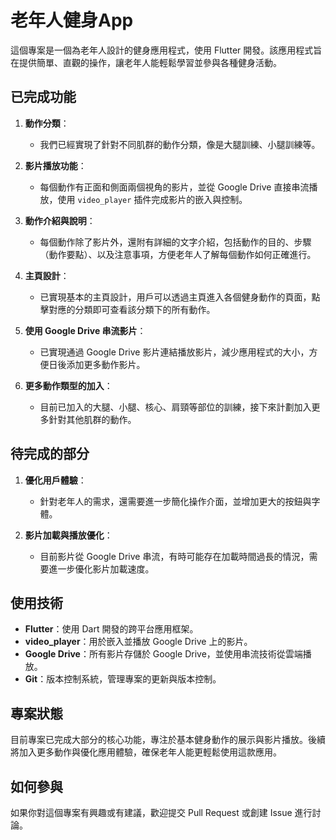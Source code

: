 # 老年人健身App

這個專案是一個為老年人設計的健身應用程式，使用 Flutter 開發。該應用程式旨在提供簡單、直觀的操作，讓老年人能輕鬆學習並參與各種健身活動。

## 已完成功能

1. **動作分類**：
   - 我們已經實現了針對不同肌群的動作分類，像是大腿訓練、小腿訓練等。
   
2. **影片播放功能**：
   - 每個動作有正面和側面兩個視角的影片，並從 Google Drive 直接串流播放，使用 `video_player` 插件完成影片的嵌入與控制。
   
3. **動作介紹與說明**：
   - 每個動作除了影片外，還附有詳細的文字介紹，包括動作的目的、步驟（動作要點）、以及注意事項，方便老年人了解每個動作如何正確進行。

4. **主頁設計**：
   - 已實現基本的主頁設計，用戶可以透過主頁進入各個健身動作的頁面，點擊對應的分類即可查看該分類下的所有動作。
   
5. **使用 Google Drive 串流影片**：
   - 已實現通過 Google Drive 影片連結播放影片，減少應用程式的大小，方便日後添加更多動作影片。

6. **更多動作類型的加入**：
   - 目前已加入的大腿、小腿、核心、肩頸等部位的訓練，接下來計劃加入更多針對其他肌群的動作。
## 待完成的部分

1. **優化用戶體驗**：
   - 針對老年人的需求，還需要進一步簡化操作介面，並增加更大的按鈕與字體。
   
2. **影片加載與播放優化**：
   - 目前影片從 Google Drive 串流，有時可能存在加載時間過長的情況，需要進一步優化影片加載速度。

## 使用技術

- **Flutter**：使用 Dart 開發的跨平台應用框架。
- **video_player**：用於嵌入並播放 Google Drive 上的影片。
- **Google Drive**：所有影片存儲於 Google Drive，並使用串流技術從雲端播放。
- **Git**：版本控制系統，管理專案的更新與版本控制。

## 專案狀態

目前專案已完成大部分的核心功能，專注於基本健身動作的展示與影片播放。後續將加入更多動作與優化應用體驗，確保老年人能更輕鬆使用這款應用。

## 如何參與

如果你對這個專案有興趣或有建議，歡迎提交 Pull Request 或創建 Issue 進行討論。
